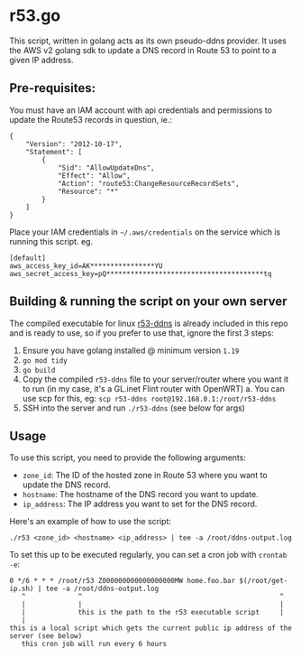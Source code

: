 # r53.go

This script, written in golang acts as its own pseudo-ddns provider. It uses the AWS v2 golang sdk to update a DNS record in Route 53 to point to a given IP address.

## Pre-requisites:

You must have an IAM account with api credentials and permissions to update the Route53 records in question, ie.:

```
{
    "Version": "2012-10-17",
    "Statement": [
        {
            "Sid": "AllowUpdateDns",
            "Effect": "Allow",
            "Action": "route53:ChangeResourceRecordSets",
            "Resource": "*"
        }
    ]
}
```

Place your IAM credentials in `~/.aws/credentials` on the service which is running this script. eg.
```
[default]
aws_access_key_id=AK****************YU
aws_secret_access_key=pQ***************************************tq
```

## Building & running the script on your own server

The compiled executable for linux [r53-ddns](https://github.com/jackphilippi/r53-ddns/blob/main/r53-ddns) is already included in this repo and is ready to use, so if you prefer to use that, ignore the first 3 steps:

1. Ensure you have golang installed @ minimum version `1.19`
2. `go mod tidy`
3. `go build`
4. Copy the compiled `r53-ddns` file to your server/router where you want it to run (in my case, it's a GL.inet Flint router with OpenWRT)
    a. You can use scp for this, eg: `scp r53-ddns root@192.168.0.1:/root/r53-ddns`
5. SSH into the server and run `./r53-ddns` (see below for args)

## Usage

To use this script, you need to provide the following arguments:

- `zone_id`: The ID of the hosted zone in Route 53 where you want to update the DNS record.
- `hostname`: The hostname of the DNS record you want to update.
- `ip_address`: The IP address you want to set for the DNS record.

Here's an example of how to use the script:

`./r53 <zone_id> <hostname> <ip_address> | tee -a /root/ddns-output.log`

To set this up to be executed regularly, you can set a cron job with `crontab -e`:

```
0 */6 * * * /root/r53 Z000000000000000000MW home.foo.bar $(/root/get-ip.sh) | tee -a /root/ddns-output.log
   ^             ^                                                 ^              
   |             |                                                 |
   |             this is the path to the r53 executable script     |
   |                                                               this is a local script which gets the current public ip address of the server (see below)
   this cron job will run every 6 hours
```